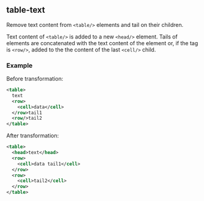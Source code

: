 ## table-text
Remove text content from `<table/>` elements and tail on their children.

Text content of `<table/>` is added to a new `<head/>` element.
Tails of elements are concatenated with the text content of the element or, if the tag is `<row/>`, added to the the content of the last `<cell/>` child.  

### Example
Before transformation:
```xml
<table>
  text
  <row>
    <cell>data</cell>
  </row>tail1
  <row/>tail2
</table>
```

After transformation:
```xml
<table>
  <head>text</head>
  <row>
    <cell>data tail1</cell>
  </row>
  <row>
    <cell>tail2</cell>
  </row>
</table>
```
